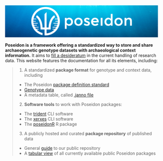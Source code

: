 ![poseidon banner with logo](_media/Poseidon-Logo-WaterGraphicLrg.png)

**Poseidon is a framework offering a standardized way to store and share archaeogenetic genotype datasets with archaeological context information.** It aims to [fill a desideratum](background.md) in the current handling of research data. This website features the documentation for all its elements, including:

> 1. A standardized **package format** for genotype and context data, including
>	- The Poseidon [package definition standard](standard)
>	- [Genotype data](genotype_data)
>	- A metadata table, called [.janno file](janno_details)
> 2. **Software tools** to work with Poseidon packages:
>	- The [trident](trident) CLI software
> 	- The [xerxes](xerxes) CLI software
>	- The [poseidonR](poseidonR) R package
> 3. A publicly hosted and curated **package repository** of published data
>	- General [guide](repo_guide) to our public repository
>	- A [tabular view](public_repo) of all currently available public Poseidon packages
